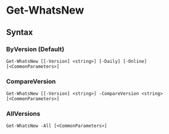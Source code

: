 # Get-WhatsNew

## Syntax

### ByVersion (Default)

```
Get-WhatsNew [[-Version] <string>] [-Daily] [-Online] [<CommonParameters>]
```

### CompareVersion

```
Get-WhatsNew [[-Version] <string>] -CompareVersion <string> [<CommonParameters>]
```

### AllVersions

```
Get-WhatsNew -All [<CommonParameters>]
```
